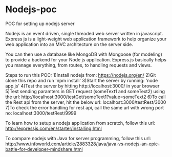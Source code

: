 # Nodejs-poc
POC for setting up nodejs server 

Nodejs is an event driven, single threaded web server written in javascript.
Express js is a light-weight web application framework to help organize your web application into an MVC architecture on the server side.

You can then use a database like MongoDB with Mongoose (for modeling) to provide a backend for your Node.js application. Express.js basically helps you manage everything, from routes, to handling requests and views.

Steps to run this POC:
1)Install nodejs from: https://nodejs.org/en/
2)Git clone this repo and run 'npm install'
3)Start the server by running: 'node app.js'
4)Test the server by hitting http://localhost:3000/ in your browser
5)Test sending paramters in GET request (someText1 and someText2) using the url:
http://localhost:3000/testGet/someText1?value=someText2
6)To call the Rest api from the server, hit the below url:
localhost:3000/testRest/3000
7)To check the error handling for rest api, call the same url with wrong port no:
localhost:3000/testRest/9999


To learn how to setup a nodejs application from scratch, follow this url:
http://expressjs.com/en/starter/installing.html

To compare nodejs with Java for server programming, follow this url:
http://www.infoworld.com/article/2883328/java/java-vs-nodejs-an-epic-battle-for-developer-mindshare.html
